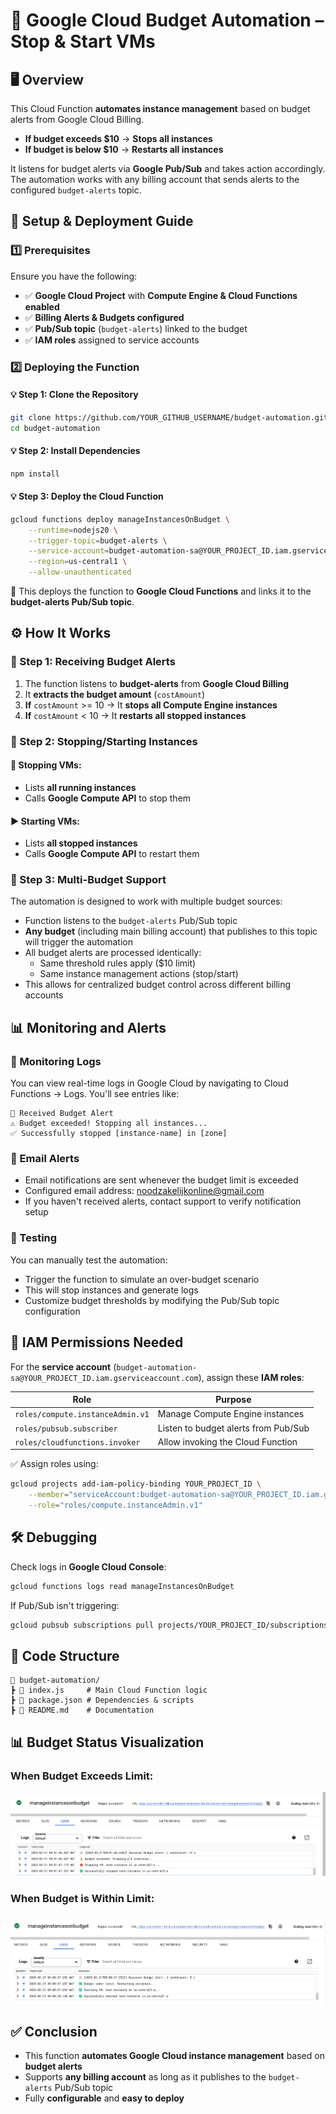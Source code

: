 # 📌 Google Cloud Budget Automation – Stop & Start VMs

## 🖥️ Overview

This Cloud Function **automates instance management** based on budget alerts from Google Cloud Billing.

- **If budget exceeds $10** → **Stops all instances**
- **If budget is below $10** → **Restarts all instances**

It listens for budget alerts via **Google Pub/Sub** and takes action accordingly. The automation works with any billing account that sends alerts to the configured `budget-alerts` topic.

## 🚀 Setup & Deployment Guide

### 1️⃣ Prerequisites

Ensure you have the following:

- ✅ **Google Cloud Project** with **Compute Engine & Cloud Functions enabled**
- ✅ **Billing Alerts & Budgets configured**
- ✅ **Pub/Sub topic** (`budget-alerts`) linked to the budget
- ✅ **IAM roles** assigned to service accounts

### 2️⃣ Deploying the Function

#### 💡 Step 1: Clone the Repository

```sh
git clone https://github.com/YOUR_GITHUB_USERNAME/budget-automation.git
cd budget-automation
```

#### 💡 Step 2: Install Dependencies

```sh
npm install
```

#### 💡 Step 3: Deploy the Cloud Function

```sh
gcloud functions deploy manageInstancesOnBudget \
    --runtime=nodejs20 \
    --trigger-topic=budget-alerts \
    --service-account=budget-automation-sa@YOUR_PROJECT_ID.iam.gserviceaccount.com \
    --region=us-central1 \
    --allow-unauthenticated
```

🚀 This deploys the function to **Google Cloud Functions** and links it to the **budget-alerts Pub/Sub topic**.

## ⚙️ How It Works

### 🔹 Step 1: Receiving Budget Alerts

1. The function listens to **budget-alerts** from **Google Cloud Billing**
2. It **extracts the budget amount** (`costAmount`)
3. **If** `costAmount` >= 10 → It **stops all Compute Engine instances**
4. **If** `costAmount` < 10 → It **restarts all stopped instances**

### 🔹 Step 2: Stopping/Starting Instances

#### 🔴 Stopping VMs:

- Lists **all running instances**
- Calls **Google Compute API** to stop them

#### ▶️ Starting VMs:

- Lists **all stopped instances**
- Calls **Google Compute API** to restart them

### 🔹 Step 3: Multi-Budget Support

The automation is designed to work with multiple budget sources:

- Function listens to the `budget-alerts` Pub/Sub topic
- **Any budget** (including main billing account) that publishes to this topic will trigger the automation
- All budget alerts are processed identically:
  - Same threshold rules apply ($10 limit)
  - Same instance management actions (stop/start)
- This allows for centralized budget control across different billing accounts

## 📊 Monitoring and Alerts

### 📝 Monitoring Logs

You can view real-time logs in Google Cloud by navigating to Cloud Functions → Logs. You'll see entries like:

```
📩 Received Budget Alert
⚠️ Budget exceeded! Stopping all instances...
✅ Successfully stopped [instance-name] in [zone]
```

### 📧 Email Alerts

- Email notifications are sent whenever the budget limit is exceeded
- Configured email address: noodzakelijkonline@gmail.com
- If you haven't received alerts, contact support to verify notification setup

### 🧪 Testing

You can manually test the automation:

- Trigger the function to simulate an over-budget scenario
- This will stop instances and generate logs
- Customize budget thresholds by modifying the Pub/Sub topic configuration

## 🔑 IAM Permissions Needed

For the **service account** (`budget-automation-sa@YOUR_PROJECT_ID.iam.gserviceaccount.com`), assign these **IAM roles**:

| Role                             | Purpose                              |
| -------------------------------- | ------------------------------------ |
| `roles/compute.instanceAdmin.v1` | Manage Compute Engine instances      |
| `roles/pubsub.subscriber`        | Listen to budget alerts from Pub/Sub |
| `roles/cloudfunctions.invoker`   | Allow invoking the Cloud Function    |

✅ Assign roles using:

```sh
gcloud projects add-iam-policy-binding YOUR_PROJECT_ID \
    --member="serviceAccount:budget-automation-sa@YOUR_PROJECT_ID.iam.gserviceaccount.com" \
    --role="roles/compute.instanceAdmin.v1"
```

## 🛠️ Debugging

Check logs in **Google Cloud Console**:

```sh
gcloud functions logs read manageInstancesOnBudget
```

If Pub/Sub isn't triggering:

```sh
gcloud pubsub subscriptions pull projects/YOUR_PROJECT_ID/subscriptions/budget-alerts-sub --auto-ack
```

## 📜 Code Structure

```
📂 budget-automation/
┣ 📜 index.js     # Main Cloud Function logic
┣ 📜 package.json # Dependencies & scripts
┣ 📜 README.md    # Documentation
```

## 📊 Budget Status Visualization

### When Budget Exceeds Limit:

<img src="Budget-exceeded.png" alt="Budget exceeded visualization showing stopped instances and alert notifications" />

### When Budget is Within Limit:

<img src="Budget-within.png" alt="Normal budget status visualization showing running instances" />

## ✅ Conclusion

- This function **automates Google Cloud instance management** based on **budget alerts**
- Supports **any billing account** as long as it publishes to the `budget-alerts` Pub/Sub topic
- Fully **configurable** and **easy to deploy**
